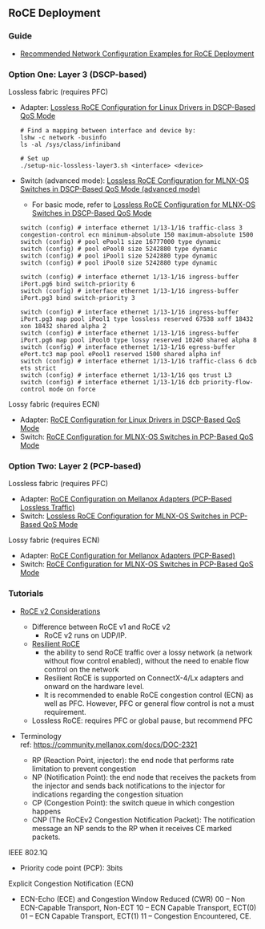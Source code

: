 ## RoCE Deployment

### Guide  
- [Recommended Network Configuration Examples for RoCE Deployment](https://community.mellanox.com/docs/DOC-2855)

### Option One: Layer 3 (DSCP-based)
Lossless fabric (requires PFC)
- Adapter: [Lossless RoCE Configuration for Linux Drivers in DSCP-Based QoS Mode](https://community.mellanox.com/docs/DOC-2881)
   ```
   # Find a mapping between interface and device by:
   lshw -c network -businfo
   ls -al /sys/class/infiniband 
   
   # Set up
   ./setup-nic-lossless-layer3.sh <interface> <device>
   ```

- Switch (advanced mode): [Lossless RoCE Configuration for MLNX-OS Switches in DSCP-Based QoS Mode (advanced mode)](https://community.mellanox.com/docs/DOC-2884)
   * For basic mode, refer to [Lossless RoCE Configuration for MLNX-OS Switches in DSCP-Based QoS Mode](https://community.mellanox.com/docs/DOC-3017)
   ```
   switch (config) # interface ethernet 1/13-1/16 traffic-class 3 congestion-control ecn minimum-absolute 150 maximum-absolute 1500
   switch (config) # pool ePool1 size 16777000 type dynamic
   switch (config) # pool ePool0 size 5242880 type dynamic
   switch (config) # pool iPool1 size 5242880 type dynamic
   switch (config) # pool iPool0 size 5242880 type dynamic
   
   switch (config) # interface ethernet 1/13-1/16 ingress-buffer iPort.pg6 bind switch-priority 6
   switch (config) # interface ethernet 1/13-1/16 ingress-buffer iPort.pg3 bind switch-priority 3
   
   switch (config) # interface ethernet 1/13-1/16 ingress-buffer iPort.pg3 map pool iPool1 type lossless reserved 67538 xoff 18432 xon 18432 shared alpha 2
   switch (config) # interface ethernet 1/13-1/16 ingress-buffer iPort.pg6 map pool iPool0 type lossy reserved 10240 shared alpha 8
   switch (config) # interface ethernet 1/13-1/16 egress-buffer ePort.tc3 map pool ePool1 reserved 1500 shared alpha inf
   switch (config) # interface ethernet 1/13-1/16 traffic-class 6 dcb ets strict
   switch (config) # interface ethernet 1/13-1/16 qos trust L3
   switch (config) # interface ethernet 1/13-1/16 dcb priority-flow-control mode on force
   ```

Lossy fabric (requires ECN)
- Adapter: [RoCE Configuration for Linux Drivers in DSCP-Based QoS Mode](https://community.mellanox.com/docs/DOC-2882)
- Switch: [RoCE Configuration for MLNX-OS Switches in PCP-Based QoS Mode](https://community.mellanox.com/docs/DOC-3016)


### Option Two: Layer 2 (PCP-based)
Lossless fabric (requires PFC)
- Adapter: [RoCE Configuration on Mellanox Adapters (PCP-Based Lossless Traffic)](https://community.mellanox.com/docs/DOC-2843) 
- Switch: [Lossless RoCE Configuration for MLNX-OS Switches in PCP-Based QoS Mode](https://community.mellanox.com/docs/DOC-3018)

Lossy fabric (requires ECN)
- Adapter: [RoCE Configuration for Mellanox Adapters (PCP-Based)](https://community.mellanox.com/docs/DOC-2883)
- Switch: [RoCE Configuration for MLNX-OS Switches in PCP-Based QoS Mode](https://community.mellanox.com/docs/DOC-3016)


### Tutorials
- [RoCE v2 Considerations](https://community.mellanox.com/docs/DOC-1451)
   * Difference between RoCE v1 and RoCE v2
      - RoCE v2 runs on UDP/IP.
   * [Resilient RoCE](https://community.mellanox.com/docs/DOC-2499) 
      - the ability to send RoCE traffic over a lossy network (a network without flow control enabled), without the need to enable flow control on the network
      - Resilient RoCE is supported on ConnectX-4/Lx adapters and onward on the hardware level.
      - It is recommended to enable RoCE congestion control (ECN) as well as PFC. However, PFC or general flow control is not a must requirement.
   * Lossless RoCE: requires PFC or global pause, but recommend PFC

- Terminology  
ref: https://community.mellanox.com/docs/DOC-2321  
   * RP (Reaction Point, injector): the end node that performs rate limitation to prevent congestion
   * NP (Notification Point): the end node that receives the packets from the injector and sends back notifications to the injector for indications regarding the congestion situation
   * CP (Congestion Point): the switch queue in which congestion happens
   * CNP (The RoCEv2 Congestion Notification Packet): The notification message an NP sends to the RP when it receives CE marked packets.

IEEE 802.1Q
   * Priority code point (PCP): 3bits

Explicit Congestion Notification (ECN)
   * ECN-Echo (ECE) and Congestion Window Reduced (CWR)
     00 – Non ECN-Capable Transport, Non-ECT
     10 – ECN Capable Transport, ECT(0)
     01 – ECN Capable Transport, ECT(1)
     11 – Congestion Encountered, CE.

